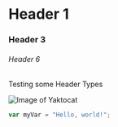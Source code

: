 # Header 1
### Header 3
###### Header 6

Testing some Header Types

![Image of Yaktocat](https://octodex.github.com/images/yaktocat.png)

``` javascript
var myVar = "Hello, world!";
```
